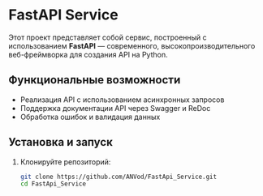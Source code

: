 # FastAPI Service

Этот проект представляет собой сервис, построенный с использованием **FastAPI** — современного, высокопроизводительного веб-фреймворка для создания API на Python.

## Функциональные возможности

- Реализация API с использованием асинхронных запросов
- Поддержка документации API через Swagger и ReDoc
- Обработка ошибок и валидация данных

## Установка и запуск

1. Клонируйте репозиторий:
   ```bash
   git clone https://github.com/ANVod/FastApi_Service.git
   cd FastApi_Service
